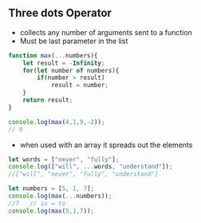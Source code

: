 ## Three dots Operator
- collects any number of arguments sent to a function
- Must be last parameter in the list
```js
function max(...numbers){
	let result = -Infinity;
	for(let number of numbers){
		if(number > result)
			result = number;
	}
	return result;
}

console.log(max(4,1,9,-2));
// 9
```
- when used with an array it spreads out the elements
```js
let words = ["never", "fully"];
console.log(["will", ...words, "understand"]);
//["will", "never", "fully", "understand"]

let numbers = [5, 1, 7];
console.log(max(...numbers));
//7   // is = to
console.log(max(5,1,7));
```
